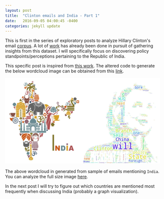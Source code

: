 ```yaml
---
layout: post
title:  "Clinton emails and India - Part 1"
date:   2016-09-05 04:00:45 -0400
categories: jekyll update
---
```


This is first in the series of exploratory posts to analyze Hillary Clinton's email [corpus][data]. A lot of [work][kaggle] has already been done in pursuit of gathering insights from this dataset. I will specifically focus on discovering policy standpoints/perceptions pertaining to the Republic of India.

This specific post is inspired from [this work][kaggle-wc]. The altered code to generate the below wordcloud image can be obtained from this [link][code].

![HC-India WordCloud](/images/final.jpg)

The above wordcloud in generated from sample of emails mentioning `India`. You can analyze the full size image [here][full-size].

In the next post I will try to figure out which countries are mentioned most frequently when discussing India (probably a graph visualization).


[data]: https://www.kaggle.com/kaggle/hillary-clinton-emails/downloads/hillary-clinton-emails-release-2015-09-11-01-39-01.zip
[kaggle]: https://www.kaggle.com/kaggle/hillary-clinton-emails/kernels
[kaggle-wc]: https://www.kaggle.com/the1owl/d/kaggle/hillary-clinton-emails/president-2016-nltk/code
[code]: https://github.com/viishaal/viishaal.github.io/blob/master/code/hillary_wc.py
[full-size]: https://raw.githubusercontent.com/viishaal/viishaal.github.io/master/images/final.jpg